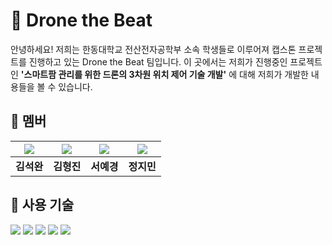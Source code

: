 # 🚀 Drone the Beat 
안녕하세요! 저희는 한동대학교 전산전자공학부 소속 학생들로 이루어져 캡스톤 프로젝트를 진행하고 있는 Drone the Beat 팀입니다.
이 곳에서는 저희가 진행중인 프로젝트인 **'스마트팜 관리를 위한 드론의 3차원 위치 제어 기술 개발'** 에 대해 저희가 개발한 내용들을 볼 수 있습니다.

## 👥 멤버
| ![](https://github.com/wanilly.png) | ![](https://github.com/hhjj0506.png) | ![](https://github.com/Seo-Yegyeong.png) | ![](https://github.com//21900679.png) |
| :--------------------------------------: | :-----------------------------------: | :------------------------------------: | :------------------------------------: |
|             **김석완**              |            **김형진**            |            **서예경**             |             **정지민**             |



## 🔧 사용 기술
![](https://img.shields.io/badge/Python-3776AB.svg?&style=for-the-badge&logo=Python&logoColor=white)
![](https://img.shields.io/badge/Django-092E20.svg?&style=for-the-badge&logo=Django&logoColor=white)
![](https://img.shields.io/badge/Flask-000000.svg?&style=for-the-badge&logo=Flask&logoColor=white)
![](https://img.shields.io/badge/MQTT-660066.svg?&style=for-the-badge&logo=MQTT&logoColor=white)
![](https://img.shields.io/badge/MySQL-4479A1.svg?&style=for-the-badge&logo=MySQL&logoColor=white)
